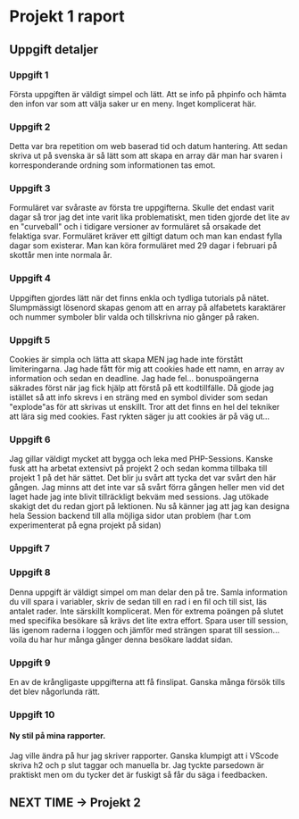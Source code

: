 # Projekt 1 raport

## Uppgift detaljer 
### Uppgift 1
Första uppgiften är väldigt simpel och lätt. Att se info på phpinfo och hämta den infon var som att välja saker ur en meny. Inget komplicerat här.

### Uppgift 2
Detta var bra repetition om web baserad tid och datum hantering. Att sedan skriva ut på svenska är så lätt som att skapa en array där man har svaren i korresponderande ordning som informationen tas emot.

### Uppgift 3
Formuläret var svåraste av första tre uppgifterna. Skulle det endast varit dagar så tror jag det inte varit lika problematiskt, men tiden gjorde det lite av en "curveball" och i tidigare versioner av formuläret så orsakade det felaktiga svar. Formuläret kräver ett giltigt datum och man kan endast fylla dagar som existerar. Man kan köra formuläret med 29 dagar i februari på skottår men inte normala år.

### Uppgift 4
Uppgiften gjordes lätt när det finns enkla och tydliga tutorials på nätet. Slumpmässigt lösenord skapas genom att en array på alfabetets karaktärer och nummer symboler blir valda och tillskrivna nio gånger på raken.

### Uppgift 5
Cookies är simpla och lätta att skapa MEN jag hade inte förstått limiteringarna. Jag hade fått för mig att cookies hade ett namn, en array av information och sedan en deadline. Jag hade fel... bonuspoängerna säkrades först när jag fick hjälp att förstå på ett kodtillfälle. Då gjode jag istället så att info skrevs i en sträng med en symbol divider som sedan "explode"as för att skrivas ut enskillt. Tror att det finns en hel del tekniker att lära sig med cookies.
Fast rykten säger ju att cookies är på väg ut...

### Uppgift 6
Jag gillar väldigt mycket att bygga och leka med PHP-Sessions. Kanske fusk att ha arbetat extensivt på projekt 2 och sedan komma tillbaka till projekt 1 på det här sättet. Det blir ju svårt att tycka det var svårt den här gången. Jag minns att det inte var så svårt förra gången heller men vid det laget hade jag inte blivit tillräckligt bekväm med sessions. Jag utökade skakigt det du redan gjort på lektionen. Nu så känner jag att jag kan designa hela Session backend till alla möjliga sidor utan problem (har t.om experimenterat på egna projekt på sidan)

### Uppgift 7

### Uppgift 8
Denna uppgift är väldigt simpel om man delar den på tre. Samla information du vill spara i variabler, skriv de sedan till en rad i en fil och till sist, läs antalet rader. Inte särskillt komplicerat. Men för extrema poängen på slutet med specifika besökare så krävs det lite extra effort. Spara user till session, läs igenom raderna i loggen och jämför med strängen sparat till session... voila du har hur många gånger denna besökare laddat sidan.

### Uppgift 9
En av de krångligaste uppgifterna att få finslipat. Ganska många försök tills det blev någorlunda rätt.

### Uppgift 10
#### Ny stil på mina rapporter.
Jag ville ändra på hur jag skriver rapporter. Ganska klumpigt att i VScode skriva h2 och p slut taggar och manuella br.
Jag tyckte parsedown är praktiskt men om du tycker det är fuskigt så får du säga i feedbacken.

## NEXT TIME -> Projekt 2